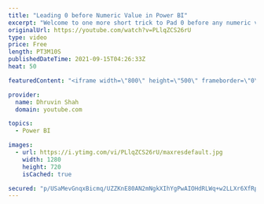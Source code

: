 ```yaml
---
title: "Leading 0 before Numeric Value in Power BI"
excerpt: "Welcome to one more short trick to Pad 0 before any numeric value in Power BI. There are many ways to add Leading 0 before the numeric value. However, during this video, we will talk about the easiest and short trick to add leading 0 before numeric value in Power BI. So, Let's get started!  During this"
originalUrl: https://youtube.com/watch?v=PLlqZCS26rU
type: video
price: Free
length: PT3M10S
publishedDateTime: 2021-09-15T04:26:33Z
heat: 50

featuredContent: "<iframe width=\"800\" height=\"500\" frameborder=\"0\" src=\"https://www.youtube.com/embed/PLlqZCS26rU\" allow=\"accelerometer; autoplay; encrypted-media; gyroscope; picture-in-picture\" allowfullscreen></iframe>"

provider:
  name: Dhruvin Shah
  domain: youtube.com

topics:
  - Power BI

images:
  - url: https://i.ytimg.com/vi/PLlqZCS26rU/maxresdefault.jpg
    width: 1280
    height: 720
    isCached: true

secured: "p/USaMevGnqxBicmq/UZZKnE80AN2mNgkXIhYgPwAIOHdRLWq+w2LLXr6XfRpLPaHiydDI89bdf9nCdTP0ihQutb/HpzoyjB2mZQvPe5oy497a4Ou7rN/BeFkcoDAtxAgfxfGjD5cSmLftlHFvgIcF8rO/qeEIE/H/E8Wu80vM0AqTDR3yiXBKkt3rJLUQW4N0w1DJTRiPhY3Di2YI10sd+m7kZExThDls0bNALC9nwGU4jC13zOJrt4uYiPXaPDbmPMSOEU2jold3mZnkg4X8g/A0XBsqZNiGeOUTOZSiV/0H6WG7sFrnFMcsxFMSeDWjl9vngIDU6bi9uir5uPeB4gKPAry9Qt//bwf4YC9tdAp6r/W5Bh5WonO4J0drk7MEgWSB38GG4g9dZFEIJ01enMnlwiOyFu0w2befRNEUw=;m3vR6iA8hyeI+i3t47sIKA=="
---
```


